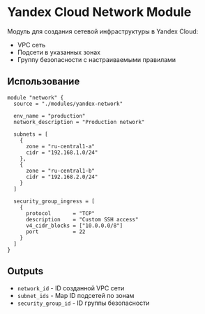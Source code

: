 # Yandex Cloud Network Module

Модуль для создания сетевой инфраструктуры в Yandex Cloud:

- VPC сеть
- Подсети в указанных зонах
- Группу безопасности с настраиваемыми правилами

## Использование

```hcl
module "network" {
  source = "./modules/yandex-network"

  env_name = "production"
  network_description = "Production network"

  subnets = [
    {
      zone = "ru-central1-a"
      cidr = "192.168.1.0/24"
    },
    {
      zone = "ru-central1-b"
      cidr = "192.168.2.0/24"
    }
  ]

  security_group_ingress = [
    {
      protocol       = "TCP"
      description    = "Custom SSH access"
      v4_cidr_blocks = ["10.0.0.0/8"]
      port           = 22
    }
  ]
}
```

## Outputs

- `network_id` - ID созданной VPC сети
- `subnet_ids` - Map ID подсетей по зонам
- `security_group_id` - ID группы безопасности
